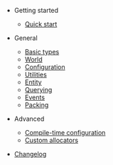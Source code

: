 <!-- docs/_sidebar.md -->

- Getting started

  - [Quick start](quickstart.md)

- General

  - [Basic types](defs/types.md)
  - [World](defs/world.md)
  - [Configuration](defs/config.md)
  - [Utilities](defs/utils.md)
  - [Entity](defs/entity.md)
  - [Querying](defs/query.md)
  - [Events](defs/events.md)
  - [Packing](defs/packing.md)

- Advanced

  - [Compile-time configuration](compiletime.md)
  - [Custom allocators](allocators.md)

- [Changelog](changelog.md)

